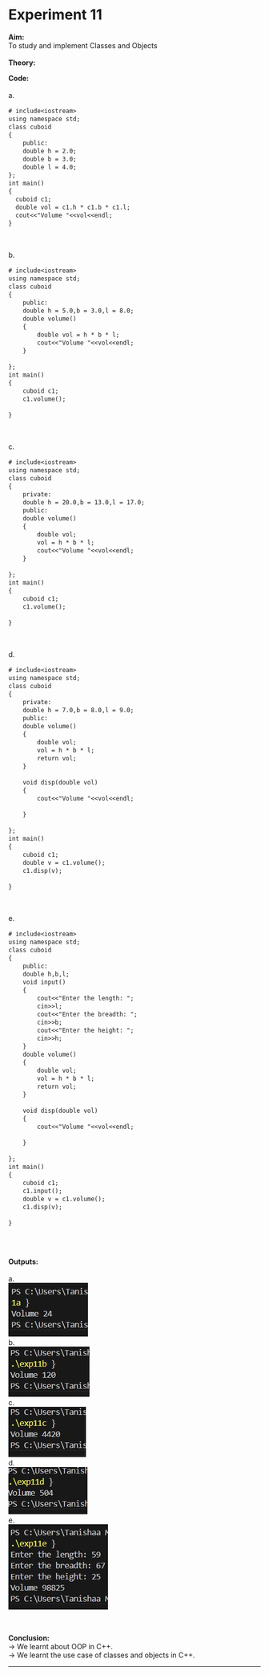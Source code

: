 # Experiment 11
**Aim:** <br>
To study and implement Classes and Objects <br>
<br>
**Theory:** <br>

**Code:** <br>
<br>
a.<br>

```
# include<iostream>
using namespace std;
class cuboid
{
    public:
    double h = 2.0;
    double b = 3.0;
    double l = 4.0;
};
int main()
{
  cuboid c1;
  double vol = c1.h * c1.b * c1.l;
  cout<<"Volume "<<vol<<endl;
}
    
```
<br>
b.<br>

```
# include<iostream>
using namespace std;
class cuboid
{
    public:
    double h = 5.0,b = 3.0,l = 8.0;
    double volume()
    {
        double vol = h * b * l;
        cout<<"Volume "<<vol<<endl;
    }

};
int main()
{
    cuboid c1;
    c1.volume();
  
}
    
```
<br>
c.<br>

```
# include<iostream>
using namespace std;
class cuboid
{
    private:
    double h = 20.0,b = 13.0,l = 17.0;
    public:
    double volume()
    {
        double vol;
        vol = h * b * l;
        cout<<"Volume "<<vol<<endl;
    }

};
int main()
{
    cuboid c1;
    c1.volume();
  
}
    
```
<br>
d.<br>

```
# include<iostream>
using namespace std;
class cuboid
{
    private:
    double h = 7.0,b = 8.0,l = 9.0;
    public:
    double volume()
    {
        double vol;
        vol = h * b * l;
        return vol;
    }

    void disp(double vol)
    {
        cout<<"Volume "<<vol<<endl;

    }

};
int main()
{
    cuboid c1;
    double v = c1.volume();
    c1.disp(v);
  
}
    
```
<br>
e.<br>

```
# include<iostream>
using namespace std;
class cuboid
{
    public:
    double h,b,l;
    void input()
    {
        cout<<"Enter the length: ";
        cin>>l;
        cout<<"Enter the breadth: ";
        cin>>b;
        cout<<"Enter the height: ";
        cin>>h;
    }
    double volume()
    {
        double vol;
        vol = h * b * l;
        return vol;
    }

    void disp(double vol)
    {
        cout<<"Volume "<<vol<<endl;

    }

};
int main()
{
    cuboid c1;
    c1.input();
    double v = c1.volume();
    c1.disp(v);
  
}
    
```
<br>

**Outputs:**  <br>
<br>
a.<br>
![exp11a output](https://github.com/tanishaamenon/CDS---OOPs/blob/main/exp11a.JPG) <br>
b.<br>
![exp11b output](https://github.com/tanishaamenon/CDS---OOPs/blob/main/exp11b.JPG) <br>
c.<br>
![exp11c output](https://github.com/tanishaamenon/CDS---OOPs/blob/main/exp11c.JPG) <br>
d.<br>
![exp11d output](https://github.com/tanishaamenon/CDS---OOPs/blob/main/exp11d.JPG) <br>
e.<br>
![exp11e output](https://github.com/tanishaamenon/CDS---OOPs/blob/main/exp11e.JPG) <br>


<br>

**Conclusion:** <br>
&#8594; We learnt about OOP in C++. <br>
&#8594; We learnt the use case of classes and objects in C++. <br>
*******
<br>
